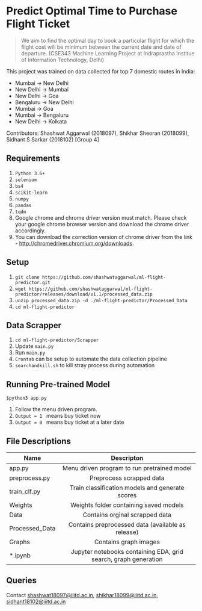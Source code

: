 # Predict Optimal Time to Purchase Flight Ticket

> We aim to find the optimal day to book a particular flight for which the flight cost will be minimum between the current date and date of departure. (CSE343 Machine Learning Project at Indraprastha Institue of Information Technology, Delhi)

This project was trained on data collected for top 7 domestic routes in India:

- Mumbai → New Delhi
- New Delhi → Mumbai
- New Delhi → Goa
- Bengaluru → New Delhi
- Mumbai → Goa
- Mumbai → Bengaluru
- New Delhi → Kolkata

Contributors: Shashwat Aggarwal (2018097), Shikhar Sheoran (2018099), Sidhant S Sarkar (2018102) [Group 4]

## Requirements

1. `Python 3.6+`
2. `selenium`
3. `bs4`
4. `scikit-learn`
5. `numpy`
6. `pandas`
7. `tqdm`
8. Google chrome and chrome driver version must match. Please check your google chrome browser version and download the chrome driver accordingly.
9. You can download the correction version of chrome driver from the link - http://chromedriver.chromium.org/downloads.

## Setup

1. `git clone https://github.com/shashwataggarwal/ml-flight-predictor.git`
2. `wget https://github.com/shashwataggarwal/ml-flight-predictor/releases/download/v1.1/processed_data.zip`
3. `unzip processed_data.zip -d ./ml-flight-predictor/Processed_Data`
4. `cd ml-flight-predictor`

## Data Scrapper

1. `cd ml-flight-predictor/Scrapper`
2. Update `main.py`
3. Run `main.py`
4. `Crontab` can be setup to automate the data collection pipeline
5. `searchandkill.sh` to kill stray process during automation

## Running Pre-trained Model

```
$python3 app.py
```

1. Follow the menu driven program.
2. `Output = 1 ` means buy ticket now
3. `Output = 0 ` means buy ticket at a later date

## File Descriptions

| Name           |                           Descripton                            |
| -------------- | :-------------------------------------------------------------: |
| app.py         |           Menu driven program to run pretrained model           |
| preprocess.py  |                    Preprocess scrapped data                     |
| train_clf.py   |         Train classification models and generate scores         |
| Weights        |             Weights folder containing saved models              |
| Data           |                 Contains orginal scrapped data                  |
| Processed_Data |        Contains preprocessed data (available as release)        |
| Graphs         |                      Contains graph images                      |
| \*.ipynb       | Jupyter notebooks containing EDA, grid search, graph generation |

## Queries

Contact shashwat18097@iiitd.ac.in, shikhar18099@iiitd.ac.in, sidhant18102@iiitd.ac.in